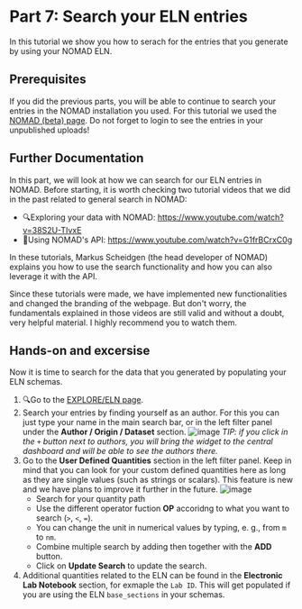 # Part 7: Search your ELN entries

In this tutorial we show you how to serach for the entries that you generate by using your NOMAD ELN.

## Prerequisites

If you did the previous parts, you will be able to continue to search your entries in the NOMAD installation you used. For this tutorial we used the [NOMAD (beta) page](https://nomad-lab.eu/prod/v1/staging/gui/search/entries). Do not forget to login to see the entries in your unpublished uploads!

## Further Documentation
In this part, we will look at how we can search for our ELN entries in NOMAD.
Before starting, it is worth checking two tutorial videos that we did in the past related to general search in NOMAD:
- 🔍Exploring your data with NOMAD: https://www.youtube.com/watch?v=38S2U-TIvxE
- 🤖Using NOMAD's API: https://www.youtube.com/watch?v=G1frBCrxC0g

In these tutorials, Markus Scheidgen (the head developer of NOMAD) explains you how to use the search functionality and how you can also leverage it with the API.

Since these tutorials were made, we have implemented new functionalities and changed the branding of the webpage. But don't worry, the fundamentals explained in those videos are still valid and without a doubt, very helpful material. I highly recommend you to watch them.

## Hands-on and excersise 
Now it is time to search for the data that you generated by populating your ELN schemas. 
1. 🔍Go to the [EXPLORE/ELN page](https://nomad-lab.eu/prod/v1/staging/gui/search/eln).
2. Search your entries by finding yourself as an author. For this you can just type your name in the main search bar, or in the left filter panel under the **Author / Origin / Dataset** section. 
![image](https://user-images.githubusercontent.com/64071335/224764102-ebd116f1-6990-456a-85f6-0d7281e56d6d.png) 
*TIP: if you click in the `+` button next to authors, you will bring the widget to the central dashboard and will be able to see the authors there.* 
3. Go to the **User Defined Quantities** section in the left filter panel. 
Keep in mind that you can look for your custom defined quantities here as long as they are single values (such as strings or scalars). This feature is new and we have plans to improve it further in the future.
![image](https://user-images.githubusercontent.com/64071335/224765740-91ffbea3-a2e1-4ba3-8591-9616b03b0e35.png)
	- Search for your quantity path
	- Use the different operator fuction **OP** accoridng to what you want to search (`>`, `<`, `=`).
	- You can change the unit in numerical values by typing, e. g., from `m` to `nm`.
	- Combine multiple search by adding then together with the **ADD** button.
	- Click on **Update Search** to update the search.
4. Additional quantities related to the ELN can be found in the **Electronic Lab Notebook** section, for exmaple the `Lab ID`. This will get populated if you are using the ELN `base_sections` in your schemas. 
 
